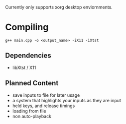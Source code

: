 Currently only supports xorg desktop enviornments.

# Compiling
`g++ main.cpp -o <output_name> -iX11 -iXtst`

## Dependencies
- libXtst / X11

## Planned Content
- save inputs to file for later usage
- a system that highlights your inputs as they are input
- held keys, and release timings
- loading from file
- non auto-playback 